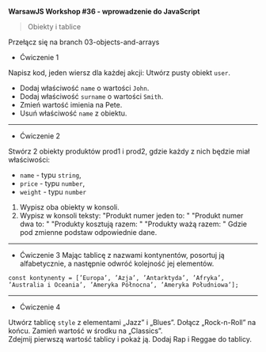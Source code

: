 **WarsawJS Workshop #36 - wprowadzenie do JavaScript**
> Obiekty i tablice

Przełącz się na branch 03-objects-and-arrays

- Ćwiczenie 1
  
Napisz kod, jeden wiersz dla każdej akcji: 
Utwórz pusty obiekt `user`. 
- Dodaj właściwość `name` o wartości `John`. 
- Dodaj właściwość `surname` o wartości `Smith`. 
- Zmień wartość imienia na Pete. 
- Usuń właściwość `name` z obiektu.

--- 

- Ćwiczenie 2

Stwórz 2 obiekty produktów prod1 i prod2, gdzie każdy z nich będzie miał właściwości:

- `name` - typu `string`,
- `price` - typu `number`,
- `weight` - typu `number`

1) Wypisz oba obiekty w konsoli.
2) Wypisz w konsoli teksty:
"Produkt numer jeden to: "
"Produkt numer dwa to: "
"Produkty kosztują razem: "
"Produkty ważą razem: "
Gdzie pod zmienne podstaw odpowiednie dane.

---

- Ćwiczenie 3
Mając tablicę z nazwami kontynentów, posortuj ją alfabetycznie, a następnie odwróć kolejność jej elementów.

 `const kontynenty = [’Europa’, ’Azja’, ’Antarktyda’, ’Afryka’, ’Australia i Oceania’, ’Ameryka Północna’, ’Ameryka Południowa’];`
 
 ---

- Ćwiczenie 4
  
Utwórz tablicę `style` z elementami „Jazz” i „Blues”. 
Dołącz „Rock-n-Roll” na końcu. 
Zamień wartość w środku na „Classics”.  
Zdejmij pierwszą wartość tablicy i pokaż ją. 
Dodaj Rap i Reggae do tablicy.
